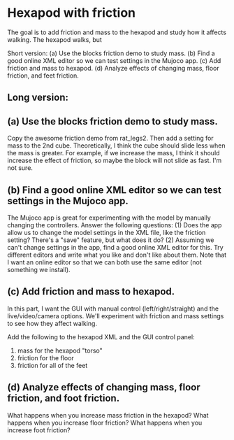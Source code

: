 # Hexapod with friction

The goal is to add friction and mass to the hexapod and study how it affects walking. The hexapod walks, but

Short version: (a) Use the blocks friction demo to study mass. (b) Find a good online XML editor so we can test settings in the Mujoco app. (c) Add friction and mass to hexapod. (d) Analyze effects of changing mass, floor friction, and feet friction.

## Long version:

## (a) Use the blocks friction demo to study mass. 

Copy the awesome friction demo from rat_legs2. Then add a setting for mass to the 2nd cube. Theoretically, I think the cube should slide less when the mass is greater. For example, if we increase the mass, I think it should increase the effect of friction, so maybe the block will not slide as fast. I'm not sure.

## (b) Find a good online XML editor so we can test settings in the Mujoco app. 

The Mujoco app is great for experimenting with the model by manually changing the controllers. Answer the following questions: (1) Does the app allow us to change the model settings in the XML file, like the friction setting? There's a "save" feature, but what does it do? (2) Assuming we can't change settings in the app, find a good online XML editor for this. Try different editors and write what you like and don't like about them. Note that I want an online editor so that we can both use the same editor (not something we install).

## (c) Add friction and mass to hexapod.

In this part, I want the GUI with manual control (left/right/straight) and the live/video/camera options. We'll experiment with friction and mass settings to see how they affect walking.

Add the following to the hexapod XML and the GUI control panel:

1. mass for the hexapod "torso"
2. friction for the floor
3. friction for all of the feet

## (d) Analyze effects of changing mass, floor friction, and foot friction.

What happens when you increase mass friction in the hexapod?
What happens when you increase floor friction?
What happens when you increase foot friction?
